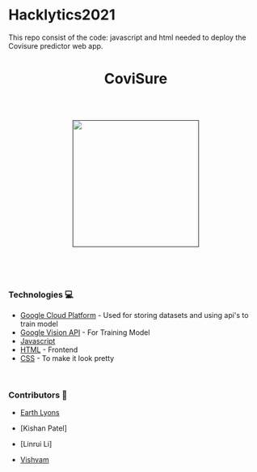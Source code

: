 # Hacklytics2021
This repo consist of the code: javascript and html needed to deploy the Covisure predictor web app.
<h1 align="center"> CoviSure </h1>

<br>

<h2 align="center">
  <a href=""><img src="https://i.ibb.co/wp1vM9d/covisure.png" width="250"/></a>
    <br>
    <br>
</h2>
<br>

### Technologies :computer:

* [Google Cloud Platform] - Used for storing datasets and using api's to train model
* [Google Vision API] - For Training Model
* [Javascript] 
* [HTML] - Frontend
* [CSS] - To make it look pretty

<br>

### Contributors :goat:

* [Earth Lyons]
* [Kishan Patel]
* [Linrui Li]
* [Vishvam]





   [Vishvam]: <https://github.com/VishvamPorwal>
   [Earth Lyons]:<https://github.com/Earth-Lyons>
   
   [HTML]: <https://developer.mozilla.org/en-US/docs/Web/HTML>
   [CSS]: <https://developer.mozilla.org/en-US/docs/Web/CSS>
   [Javascript]: <https://www.javascript.com/>
   [Google Cloud Platform]: <https://cloud.google.com/>
   [Google Vision API]: <https://cloud.google.com/vision>
   
